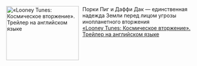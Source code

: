 <!--2025-02-11 11:00:29-->
<div class="yb">
  <div class="rss smaller1 kino_kino"><a href="https://www.kino-teatr.ru/video/45823/" title="«Looney Tunes: Космическое вторжение». Трейлер на английском языке"><img src="https://www.kino-teatr.ru/video/3/2/45823/poster.jpg" width="196" height="147" align="left" hspace="5" style="margin: 0px 10px 0px 5px" alt="«Looney Tunes: Космическое вторжение». Трейлер на английском языке"/></a>Порки Пиг и Даффи Дак — единственная надежда Земли перед лицом угрозы инопланетного вторжения <br><a class="light" href="https://www.kino-teatr.ru/video/45823/">«Looney Tunes: Космическое вторжение». Трейлер на английском языке</a></div>
</div>
